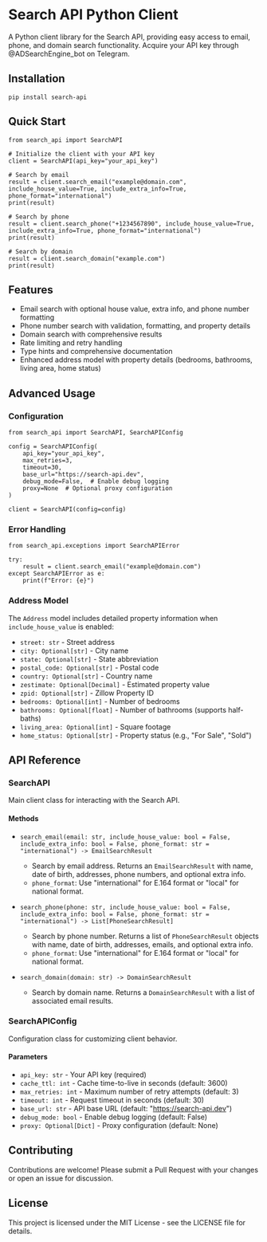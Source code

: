 # Search API Python Client

A Python client library for the Search API, providing easy access to email, phone, and domain search functionality.
Acquire your API key through @ADSearchEngine_bot on Telegram.

## Installation

    pip install search-api

## Quick Start

    from search_api import SearchAPI

    # Initialize the client with your API key
    client = SearchAPI(api_key="your_api_key")

    # Search by email
    result = client.search_email("example@domain.com", include_house_value=True, include_extra_info=True, phone_format="international")
    print(result)

    # Search by phone
    result = client.search_phone("+1234567890", include_house_value=True, include_extra_info=True, phone_format="international")
    print(result)

    # Search by domain
    result = client.search_domain("example.com")
    print(result)

## Features

- Email search with optional house value, extra info, and phone number formatting
- Phone number search with validation, formatting, and property details
- Domain search with comprehensive results
- Rate limiting and retry handling
- Type hints and comprehensive documentation
- Enhanced address model with property details (bedrooms, bathrooms, living area, home status)

## Advanced Usage

### Configuration

    from search_api import SearchAPI, SearchAPIConfig

    config = SearchAPIConfig(
        api_key="your_api_key",
        max_retries=3,
        timeout=30,
        base_url="https://search-api.dev",
        debug_mode=False,  # Enable debug logging
        proxy=None  # Optional proxy configuration
    )

    client = SearchAPI(config=config)

### Error Handling

    from search_api.exceptions import SearchAPIError

    try:
        result = client.search_email("example@domain.com")
    except SearchAPIError as e:
        print(f"Error: {e}")

### Address Model

The `Address` model includes detailed property information when `include_house_value` is enabled:

- `street: str` - Street address
- `city: Optional[str]` - City name
- `state: Optional[str]` - State abbreviation
- `postal_code: Optional[str]` - Postal code
- `country: Optional[str]` - Country name
- `zestimate: Optional[Decimal]` - Estimated property value
- `zpid: Optional[str]` - Zillow Property ID
- `bedrooms: Optional[int]` - Number of bedrooms
- `bathrooms: Optional[float]` - Number of bathrooms (supports half-baths)
- `living_area: Optional[int]` - Square footage
- `home_status: Optional[str]` - Property status (e.g., "For Sale", "Sold")

## API Reference

### SearchAPI

Main client class for interacting with the Search API.

#### Methods

- `search_email(email: str, include_house_value: bool = False, include_extra_info: bool = False, phone_format: str = "international") -> EmailSearchResult`
  - Search by email address. Returns an `EmailSearchResult` with name, date of birth, addresses, phone numbers, and optional extra info.
  - `phone_format`: Use "international" for E.164 format or "local" for national format.

- `search_phone(phone: str, include_house_value: bool = False, include_extra_info: bool = False, phone_format: str = "international") -> List[PhoneSearchResult]`
  - Search by phone number. Returns a list of `PhoneSearchResult` objects with name, date of birth, addresses, emails, and optional extra info.
  - `phone_format`: Use "international" for E.164 format or "local" for national format.

- `search_domain(domain: str) -> DomainSearchResult`
  - Search by domain name. Returns a `DomainSearchResult` with a list of associated email results.

### SearchAPIConfig

Configuration class for customizing client behavior.

#### Parameters

- `api_key: str` - Your API key (required)
- `cache_ttl: int` - Cache time-to-live in seconds (default: 3600)
- `max_retries: int` - Maximum number of retry attempts (default: 3)
- `timeout: int` - Request timeout in seconds (default: 30)
- `base_url: str` - API base URL (default: "https://search-api.dev")
- `debug_mode: bool` - Enable debug logging (default: False)
- `proxy: Optional[Dict]` - Proxy configuration (default: None)

## Contributing

Contributions are welcome! Please submit a Pull Request with your changes or open an issue for discussion.

## License

This project is licensed under the MIT License - see the LICENSE file for details.

